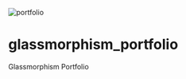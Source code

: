 ![portfolio](https://user-images.githubusercontent.com/30849044/130353372-f8adeba8-cbd0-435b-afbd-115008e788cb.jpg)
# glassmorphism_portfolio
Glassmorphism Portfolio
